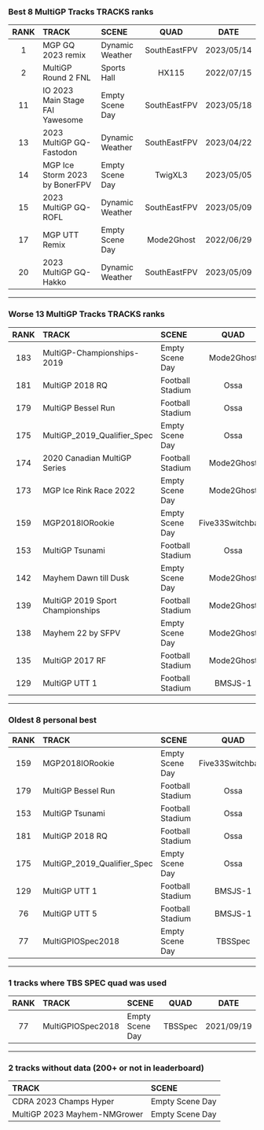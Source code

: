 ### Best 8 MultiGP Tracks TRACKS ranks
|RANK|TRACK|SCENE|QUAD|DATE|
|:---:|:---|:---|:---:|:---:|
|1|MGP GQ 2023 remix|Dynamic Weather|SouthEastFPV|2023/05/14|
|2|MultiGP Round 2 FNL|Sports Hall|HX115|2022/07/15|
|11|IO 2023 Main Stage FAI Yawesome|Empty Scene Day|SouthEastFPV|2023/05/18|
|13|2023 MultiGP GQ-Fastodon|Dynamic Weather|SouthEastFPV|2023/04/22|
|14|MGP Ice Storm 2023 by BonerFPV|Empty Scene Day|TwigXL3|2023/05/05|
|15|2023 MultiGP GQ-ROFL|Dynamic Weather|SouthEastFPV|2023/05/09|
|17|MGP UTT Remix|Empty Scene Day|Mode2Ghost|2022/06/29|
|20|2023 MultiGP GQ-Hakko|Dynamic Weather|SouthEastFPV|2023/05/09|
---
### Worse 13 MultiGP Tracks TRACKS ranks
|RANK|TRACK|SCENE|QUAD|DATE|
|:---:|:---|:---|:---:|:---:|
|183|MultiGP-Championships-2019|Empty Scene Day|Mode2Ghost|2022/06/06|
|181|MultiGP 2018 RQ|Football Stadium|Ossa|2021/02/10|
|179|MultiGP Bessel Run|Football Stadium|Ossa|2021/02/06|
|175|MultiGP_2019_Qualifier_Spec|Empty Scene Day|Ossa|2021/02/10|
|174|2020 Canadian MultiGP Series|Football Stadium|Mode2Ghost|2022/06/06|
|173|MGP Ice Rink Race 2022|Empty Scene Day|Mode2Ghost|2022/05/14|
|159|MGP2018IORookie|Empty Scene Day|Five33Switchback|2020/12/05|
|153|MultiGP Tsunami|Football Stadium|Ossa|2021/02/06|
|142|Mayhem Dawn till Dusk|Empty Scene Day|Mode2Ghost|2022/06/29|
|139|MultiGP 2019 Sport Championships|Football Stadium|Mode2Ghost|2022/06/07|
|138|Mayhem 22 by SFPV|Empty Scene Day|Mode2Ghost|2022/06/25|
|135|MultiGP 2017 RF|Football Stadium|Mode2Ghost|2022/06/06|
|129|MultiGP UTT 1|Football Stadium|BMSJS-1|2021/08/15|
---
### Oldest 8 personal best
|RANK|TRACK|SCENE|QUAD|DATE|
|:---:|:---|:---|:---:|:---:|
|159|MGP2018IORookie|Empty Scene Day|Five33Switchback|2020/12/05|
|179|MultiGP Bessel Run|Football Stadium|Ossa|2021/02/06|
|153|MultiGP Tsunami|Football Stadium|Ossa|2021/02/06|
|181|MultiGP 2018 RQ|Football Stadium|Ossa|2021/02/10|
|175|MultiGP_2019_Qualifier_Spec|Empty Scene Day|Ossa|2021/02/10|
|129|MultiGP UTT 1|Football Stadium|BMSJS-1|2021/08/15|
|76|MultiGP UTT 5|Football Stadium|BMSJS-1|2021/08/15|
|77|MultiGPIOSpec2018|Empty Scene Day|TBSSpec|2021/09/19|
---
### 1 tracks where TBS SPEC quad was used
|RANK|TRACK|SCENE|QUAD|DATE|
|:---:|:---|:---|:---:|:---:|
|77|MultiGPIOSpec2018|Empty Scene Day|TBSSpec|2021/09/19|
---
### 2 tracks without data (200+ or not in leaderboard)
|TRACK|SCENE|
|:---|:---|
|CDRA 2023  Champs Hyper|Empty Scene Day|
|MultiGP 2023 Mayhem-NMGrower|Empty Scene Day|

